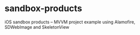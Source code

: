 # sandbox-products
iOS sandbox products – MVVM project example using Alamofire, SDWebImage and SkeletonView
